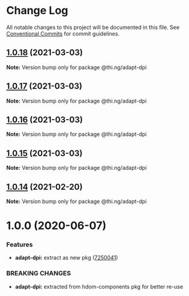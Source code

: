 # Change Log

All notable changes to this project will be documented in this file.
See [Conventional Commits](https://conventionalcommits.org) for commit guidelines.

## [1.0.18](https://github.com/thi-ng/umbrella/compare/@thi.ng/adapt-dpi@1.0.17...@thi.ng/adapt-dpi@1.0.18) (2021-03-03)

**Note:** Version bump only for package @thi.ng/adapt-dpi





## [1.0.17](https://github.com/thi-ng/umbrella/compare/@thi.ng/adapt-dpi@1.0.16...@thi.ng/adapt-dpi@1.0.17) (2021-03-03)

**Note:** Version bump only for package @thi.ng/adapt-dpi





## [1.0.16](https://github.com/thi-ng/umbrella/compare/@thi.ng/adapt-dpi@1.0.15...@thi.ng/adapt-dpi@1.0.16) (2021-03-03)

**Note:** Version bump only for package @thi.ng/adapt-dpi





## [1.0.15](https://github.com/thi-ng/umbrella/compare/@thi.ng/adapt-dpi@1.0.14...@thi.ng/adapt-dpi@1.0.15) (2021-03-03)

**Note:** Version bump only for package @thi.ng/adapt-dpi





## [1.0.14](https://github.com/thi-ng/umbrella/compare/@thi.ng/adapt-dpi@1.0.13...@thi.ng/adapt-dpi@1.0.14) (2021-02-20)

**Note:** Version bump only for package @thi.ng/adapt-dpi





# 1.0.0 (2020-06-07)


### Features

* **adapt-dpi:** extract as new pkg ([7250041](https://github.com/thi-ng/umbrella/commit/7250041e30995844ac20295bdb36b351f5b2ccc8))


### BREAKING CHANGES

* **adapt-dpi:** extracted from hdom-components pkg for better re-use
